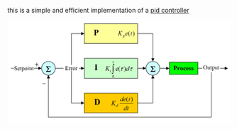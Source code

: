 this is a simple and efficient implementation of a [pid controller](https://en.wikipedia.org/wiki/PID_controller)

![pid controller](images/pid_controller.png)
